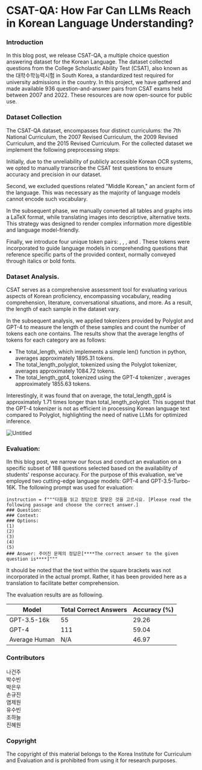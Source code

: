# CSAT-QA: How Far Can LLMs Reach in Korean Language Understanding?

### Introduction

In this blog post, we release CSAT-QA, a multiple choice question answering dataset for the Korean Language. The dataset collected questions from the College Scholastic Ability Test (CSAT), also known as the 대학수학능력시험 in South Korea, a standardized test required for university admissions in the country. In this project, we have gathered and made available 936 question-and-answer pairs from CSAT exams held between 2007 and 2022. These resources are now open-source for public use.

### Dataset Collection

The CSAT-QA dataset, encompasses four distinct curriculums: the 7th National Curriculum, the 2007 Revised Curriculum, the 2009 Revised Curriculum, and the 2015 Revised Curriculum. For the collected dataset we implement the following preprocessing steps:

Initially, due to the unreliability of publicly accessible Korean OCR systems, we opted to manually transcribe the CSAT test questions to ensure accuracy and precision in our dataset.

Second, we excluded questions related "Middle Korean," an ancient form of the language. This was necessary as the majority of language models cannot encode such vocabulary.

In the subsequent phase, we manually converted all tables and graphs into a LaTeX format, while translating images into descriptive, alternative texts. This strategy was designed to render complex information more digestible and language model-friendly.

Finally, we introduce four unique token pairs: <word> <word/>, <sent> <sent/>, <par> <par/>, and <etc> <etc/>. These tokens were incorporated to guide language models in comprehending questions that reference specific parts of the provided context, normally conveyed through italics or bold fonts.

### Dataset Analysis.

CSAT serves as a comprehensive assessment tool for evaluating various aspects of Korean proficiency, encompassing vocabulary, reading comprehension, literature, conversational situations, and more. As a result, the length of each sample in the dataset vary. 

In the subsequent analysis, we applied tokenizers provided by Polyglot and GPT-4 to measure the length of these samples and count the number of tokens each one contains. The results show that the average lengths of tokens for each category are as follows:

- The total_length, which implements a simple len() function in python, averages approximately 1895.31 tokens.
- The total_length_polyglot, tokenized using the Polyglot tokenizer, averages approximately 1084.72 tokens.
- The total_length_gpt4, tokenized using the GPT-4 tokenizer , averages approximately 1855.63 tokens.

Interestingly, it was found that on average, the total_length_gpt4 is approximately 1.71 times longer than total_length_polyglot. This suggest that the GPT-4 tokenizer is not as efficient in processing Korean language text compared to Polyglot, highlighting the need of native LLMs for optimized inference.

![Untitled](https://github.com/guijinSON/hae-rae/blob/main/blog/assets/csat_token.png)

### Evaluation:

IIn this blog post, we narrow our focus and conduct an evaluation on a specific subset of 188 questions selected based on the availability of students' response accuracy. For the purpose of this evaluation, we've employed two cutting-edge language models: GPT-4 and GPT-3.5-Turbo-16K. The following prompt was used for evaluation:
```
instruction = f"""다음을 읽고 정답으로 알맞은 것을 고르시요. [Please read the following passage and choose the correct answer.]
### Question: 
### Context: 
### Options:
(1) 
(2) 
(3) 
(4) 
(5) 
### Answer: 주어진 문제의 정답은[****The correct answer to the given question is****]"""
```
It should be noted that the text within the square brackets was not incorporated in the actual prompt. Rather, it has been provided here as a translation to facilitate better comprehension.

The evaluation results are as following.

| Model         | Total Correct Answers | Accuracy (%) |
|---------------|-----------------------|--------------|
| GPT-3.5-16k   | 55                    | 29.26        |
| GPT-4         | 111                   | 59.04        |
| Average Human | N/A                   | 46.97        |

### Contributors 
나건주  
박수빈  
박은우  
손규진  
염제원  
유수빈  
조하늘  
진혜원  

### Copyright
The copyright of this material belongs to the Korea Institute for Curriculum and Evaluation and is prohibited from using it for research purposes.
